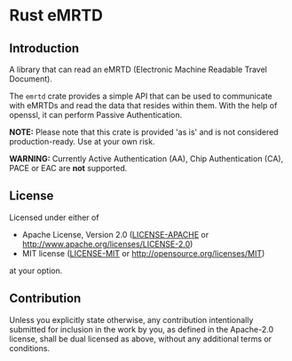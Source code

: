 # Rust eMRTD

## Introduction

A library that can read an eMRTD (Electronic Machine Readable Travel Document).

The `emrtd` crate provides a simple API that can be used to communicate with
eMRTDs and read the data that resides within them. With the help of openssl,
it can perform Passive Authentication.

**NOTE:**
Please note that this crate is provided 'as is' and is not considered production-ready. Use at your own risk.

**WARNING:**
Currently Active Authentication (AA), Chip Authentication (CA), PACE or EAC are **not** supported.

## License

Licensed under either of

* Apache License, Version 2.0
  ([LICENSE-APACHE](LICENSE-APACHE) or http://www.apache.org/licenses/LICENSE-2.0)
* MIT license
  ([LICENSE-MIT](LICENSE-MIT) or http://opensource.org/licenses/MIT)

at your option.

## Contribution

Unless you explicitly state otherwise, any contribution intentionally submitted
for inclusion in the work by you, as defined in the Apache-2.0 license, shall be
dual licensed as above, without any additional terms or conditions.

